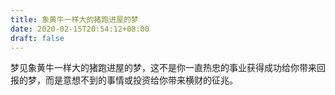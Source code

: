 ```yaml
---
title: 象黄牛一样大的猪跑进屋的梦
date: 2020-02-15T20:54:12+08:00
draft: false
---
```


梦见象黄牛一样大的猪跑进屋的梦，这不是你一直热忠的事业获得成功给你带来回报的梦，而是意想不到的事情或投资给你带来横财的征兆。